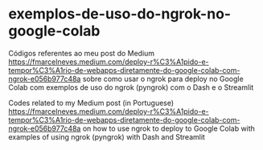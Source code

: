 # exemplos-de-uso-do-ngrok-no-google-colab
Códigos referentes ao meu post do Medium https://fmarcelneves.medium.com/deploy-r%C3%A1pido-e-tempor%C3%A1rio-de-webapps-diretamente-do-google-colab-com-ngrok-e056b977c48a sobre como usar o ngrok para deploy no Google Colab 
com exemplos de uso do ngrok (pyngrok) com o Dash e o Streamlit

Codes related to my Medium post (in Portuguese) https://fmarcelneves.medium.com/deploy-r%C3%A1pido-e-tempor%C3%A1rio-de-webapps-diretamente-do-google-colab-com-ngrok-e056b977c48a on how to use ngrok to deploy to Google Colab with examples of using ngrok (pyngrok) with Dash and Streamlit





